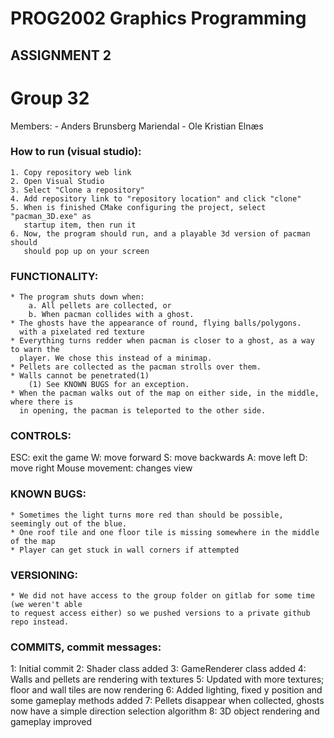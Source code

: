 # PROG2002 Graphics Programming 
## ASSIGNMENT 2

# Group 32
Members:
	- Anders Brunsberg Mariendal
	- Ole Kristian Elnæs

### How to run (visual studio): 
	1. Copy repository web link
	2. Open Visual Studio
	3. Select "Clone a repository"
	4. Add repository link to "repository location" and click "clone"
	5. When is finished CMake configuring the project, select "pacman_3D.exe" as
	   startup item, then run it
	6. Now, the program should run, and a playable 3d version of pacman should
	   should pop up on your screen

### FUNCTIONALITY:
	* The program shuts down when:
		a. All pellets are collected, or
		b. When pacman collides with a ghost.
	* The ghosts have the appearance of round, flying balls/polygons.
	  with a pixelated red texture
	* Everything turns redder when pacman is closer to a ghost, as a way to warn the 
	  player. We chose this instead of a minimap.
	* Pellets are collected as the pacman strolls over them.
	* Walls cannot be penetrated(1)
		(1) See KNOWN BUGS for an exception.
	* When the pacman walks out of the map on either side, in the middle, where there is 
	  in opening, the pacman is teleported to the other side. 


### CONTROLS:
ESC: exit the game
W: move forward
S: move backwards
A: move left
D: move right
Mouse movement: changes view

### KNOWN BUGS:
	* Sometimes the light turns more red than should be possible, seemingly out of the blue.
	* One roof tile and one floor tile is missing somewhere in the middle of the map
	* Player can get stuck in wall corners if attempted


### VERSIONING: 
	* We did not have access to the group folder on gitlab for some time (we weren't able 
	to request access either) so we pushed versions to a private github repo instead. 
	

### COMMITS, commit messages:
1: Initial commit
2: Shader class added
3: GameRenderer class added
4: Walls and pellets are rendering with textures
5: Updated with more textures; floor and wall tiles are now rendering
6: Added lighting, fixed y position and some gameplay methods added
7: Pellets disappear when collected, ghosts now have a simple direction selection algorithm
8: 3D object rendering and gameplay improved

